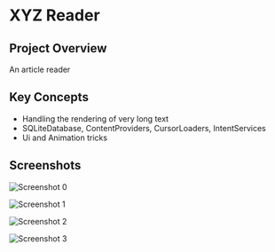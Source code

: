# XYZ Reader

## Project Overview
An article reader

## Key Concepts
- Handling the rendering of very long text
- SQLiteDatabase, ContentProviders, CursorLoaders, IntentServices
- Ui and Animation tricks

## Screenshots

![Screenshot 0](/screenshots/0.jpg)

![Screenshot 1](/screenshots/1.jpg)

![Screenshot 2](/screenshots/2.jpg)

![Screenshot 3](/screenshots/3.jpg)


